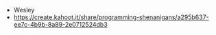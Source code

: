 - Wesley
- https://create.kahoot.it/share/programming-shenanigans/a295b637-ee7c-4b9b-8a89-2e0712524db3